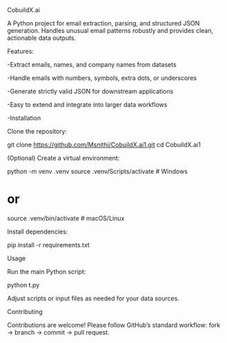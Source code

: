 CobuildX.ai

A Python project for email extraction, parsing, and structured JSON generation. Handles unusual email patterns robustly and provides clean, actionable data outputs.

Features:

-Extract emails, names, and company names from datasets

-Handle emails with numbers, symbols, extra dots, or underscores

-Generate strictly valid JSON for downstream applications

-Easy to extend and integrate into larger data workflows

-Installation

Clone the repository:

git clone https://github.com/Msnithi/CobuildX.ai1.git
cd CobuildX.ai1


(Optional) Create a virtual environment:

python -m venv .venv
source .venv/Scripts/activate  # Windows
# or
source .venv/bin/activate      # macOS/Linux


Install dependencies:

pip install -r requirements.txt

Usage

Run the main Python script:

python t.py


Adjust scripts or input files as needed for your data sources.

Contributing

Contributions are welcome! Please follow GitHub’s standard workflow: fork → branch → commit → pull request.